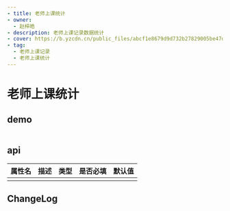 ```yaml
---
- title: 老师上课统计
- owner:
  - 赵梓皓
- description: 老师上课记录数据统计
- cover: https://b.yzcdn.cn/public_files/abcf1e8679d9d732b27829005be47d0e.png
- tag:
  - 老师上课记录
  - 老师上课统计
---
```


# 老师上课统计
## demo
```jsx
```
## api
| 属性名  | 描述                 | 类型                                                  | 是否必填 | 默认值               |
| ------ | ------------------- | ---------------------------------------------------- | ------- | ------------------- |
|        |                     |                                                      |         |                     |

## ChangeLog
